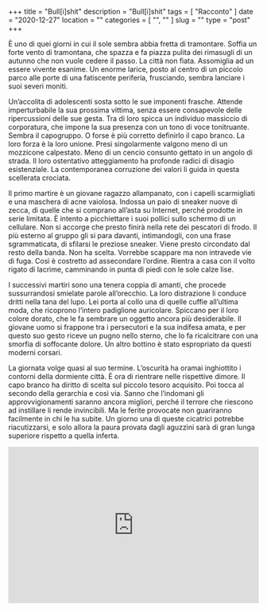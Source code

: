 +++
title = "Bull[i]shit"
description = "Bull[i]shit"
tags = [ "Racconto" ]
date = "2020-12-27"
location = ""
categories = [
  "",
  ""
]
slug = ""
type = "post"
+++

È uno di quei giorni in cui il sole sembra abbia fretta di tramontare. Soffia un forte vento di tramontana, che spazza e fa piazza pulita dei rimasugli di un autunno che non vuole cedere il passo. La città non fiata. Assomiglia ad un essere vivente esanime. Un enorme larice, posto al centro di un piccolo parco alle porte di una fatiscente periferia, frusciando, sembra lanciare i suoi severi moniti. 

Un’accolita di adolescenti sosta sotto le sue imponenti frasche. Attende imperturbabile la sua prossima vittima, senza essere consapevole delle ripercussioni delle sue gesta. Tra di loro spicca un individuo massiccio di corporatura, che impone la sua presenza con un tono di voce tonitruante. Sembra il capogruppo. O forse è più corretto definirlo il capo branco. La loro forza è la loro unione. Presi singolarmente valgono meno di un mozzicone calpestato. Meno di un cencio consunto gettato in un angolo di strada. Il loro ostentativo atteggiamento ha profonde radici di disagio esistenziale. La contemporanea corruzione dei valori li guida in questa scellerata crociata. 

Il primo martire è un giovane ragazzo allampanato, con i capelli scarmigliati e una maschera di acne vaiolosa. Indossa un paio di sneaker nuove di zecca, di quelle che si comprano all’asta su Internet, perché prodotte in serie limitata. È intento a picchiettare i suoi pollici sullo schermo di un cellulare. Non si accorge che presto finirà nella rete dei pescatori di frodo. Il più esterno al gruppo gli si para davanti, intimandogli, con una frase sgrammaticata, di sfilarsi le preziose sneaker. Viene presto circondato dal resto della banda. Non ha scelta. Vorrebbe scappare ma non intravede vie di fuga. Così è costretto ad assecondare l’ordine. Rientra a casa con il volto rigato di lacrime, camminando in punta di piedi con le sole calze lise. 

I successivi martiri sono una tenera coppia di amanti, che procede sussurrandosi smielate parole all’orecchio. La loro distrazione li conduce dritti nella tana del lupo. Lei porta al collo una di quelle cuffie all’ultima moda, che ricoprono l’intero padiglione auricolare. Spiccano per il loro colore dorato, che le fa sembrare un oggetto ancora più desiderabile. Il giovane uomo si frappone tra i persecutori e la sua indifesa amata, e per questo suo gesto riceve un pugno nello sterno, che lo fa ricalcitrare con una smorfia di soffocante dolore. Un altro bottino è stato espropriato da questi moderni corsari. 

La giornata volge quasi al suo termine. L’oscurità ha oramai inghiottito i contorni della dormiente città. È ora di rientrare nelle rispettive dimore. Il capo branco ha diritto di scelta sul piccolo tesoro acquisito. Poi tocca al secondo della gerarchia e così via. Sanno che l’indomani gli approvvigionamenti saranno ancora migliori, perché il terrore che riescono ad instillare li rende invincibili. Ma le ferite provocate non guariranno facilmente in chi le ha subite. Un giorno una di queste cicatrici potrebbe riacutizzarsi, e solo allora la paura provata dagli aguzzìni sarà di gran lunga superiore rispetto a quella inferta.

<div style="position: relative; padding-bottom: 56.25%; padding-top: 30px; height: 0; overflow: hidden;">
  <iframe src="https://www.youtube.com/embed/KkZC15EmTJc""
  style="position: absolute; top: 0; left: 0; width: 100%; height: 100%;" allowfullscreen frameborder="0" title="YouTube video"></iframe>
</div>

